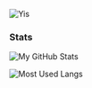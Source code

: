 ![Yis](https://user-images.githubusercontent.com/63722509/147647719-8858583d-d1a0-4245-b655-6267123e4293.gif)

### Stats

![My GitHub Stats](https://github-readme-stats.vercel.app/api?username=Sjoertjuh&show_icons=true&count_private=true&hide_title=true&include_all_commits=true)

![Most Used Langs](https://github-readme-stats.vercel.app/api/top-langs/?username=Sjoertjuh&layout=compact)
